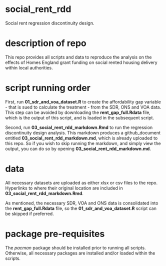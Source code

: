 # social_rent_rdd
Social rent regression discontinuity design.

# description of repo
This repo provides all scripts and data to reproduce the analysis on the effects of Homes England grant funding on social rented housing delivery within local authorities.

# script running order
First, run **01_sdr_and_voa_dataset.R** to create the affordability gap variable - that is sued to calculate the treatment - from the SDR, ONS and VOA data. This step can be avoided by downloading the **rent_gap_full.Rdata** file, which is the output of this script, and is loaded in the subsequent script.

Second, run **03_social_rent_rdd_markdown.Rmd** to run the regression discontinuity design analysis. This markdown produces a github_document entitled **03_social_rent_rdd_markdown.md**, which is already uploaded to this repo. So if you wish to skip running the markdown, and simply view the output, you can do so by opening **03_social_rent_rdd_markdown.md**.

# data
All necessary datasets are uploaded as either xlsx or csv files to the repo. Hyperlinks to where their original location are included in **03_social_rent_rdd_markdown.Rmd**. 

As mentioned, the necessary SDR, VOA and ONS data is consolidated into the **rent_gap_full.Rdata** file, so the **01_sdr_and_voa_dataset.R** script can be skipped if preferred.

# package pre-requisites
The *pacman* package should be installed prior to running all scripts. Otherwise, all necessary packages are installed and/or loaded within the scripts.
